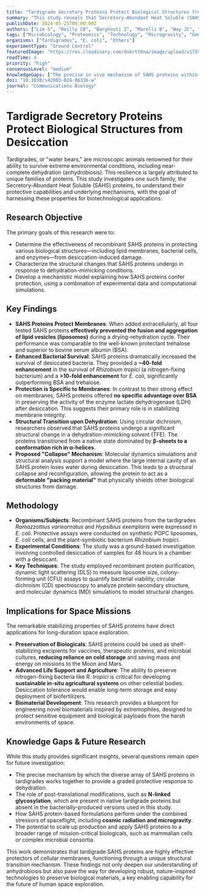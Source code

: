 ```yaml
---
title: "Tardigrade Secretory Proteins Protect Biological Structures from Desiccation"
summary: "This study reveals that Secretory-Abundant Heat Soluble (SAHS) proteins from tardigrades protect cellular membranes and bacteria from dehydration. The proteins undergo a structural shift from a β-sheet to an α-helical state, suggesting a novel mechanism for stabilizing biologicals with significant implications for preserving materials on long-duration space missions."
publishDate: 2024-05-25T00:00:00Z
authors: ["Lim S", "Reilly CB", "Barghouti Z", "Marelli B", "Way JC", "Silver PA"]
tags: ["Microbiology", "Proteomics", "Technology", "Microgravity", "Genetics"]
organisms: ["Tardigrades", "E. coli", "Others"]
experimentType: "Ground Control"
featuredImage: "https://res.cloudinary.com/dukrtt0na/image/upload/v1759626390/ae7vphiqwaugu0utrjr4.jpg"
readTime: 4
priority: "high"
consensusLevel: "medium"
knowledgeGaps: ["The precise in vivo mechanism of SAHS proteins within tardigrades", "The functional role of N-linked glycosylation, which was absent in the study's proteins", "Performance under combined spaceflight stressors like radiation and microgravity", "The reason for the high diversity of SAHS proteins within a single organism"]
doi: "10.1038/s42003-024-06336-w"
journal: "Communications Biology"
---
```


# Tardigrade Secretory Proteins Protect Biological Structures from Desiccation

Tardigrades, or "water bears," are microscopic animals renowned for their ability to survive extreme environmental conditions, including near-complete dehydration (anhydrobiosis). This resilience is largely attributed to unique families of proteins. This study investigates one such family, the Secretory-Abundant Heat Soluble (SAHS) proteins, to understand their protective capabilities and underlying mechanisms, with the goal of harnessing these properties for biotechnological applications.

## Research Objective

The primary goals of this research were to:
- Determine the effectiveness of recombinant SAHS proteins in protecting various biological structures—including lipid membranes, bacterial cells, and enzymes—from desiccation-induced damage.
- Characterize the structural changes that SAHS proteins undergo in response to dehydration-mimicking conditions.
- Develop a mechanistic model explaining how SAHS proteins confer protection, using a combination of experimental data and computational simulations.

## Key Findings

- **SAHS Proteins Protect Membranes**: When added extracellularly, all four tested SAHS proteins **effectively prevented the fusion and aggregation of lipid vesicles (liposomes)** during a drying-rehydration cycle. Their performance was comparable to the well-known protectant trehalose and superior to bovine serum albumin (BSA).
- **Enhanced Bacterial Survival**: SAHS proteins dramatically increased the survival of desiccated bacteria. They provided a **~40-fold enhancement** in the survival of *Rhizobium tropici* (a nitrogen-fixing bacterium) and a **>10-fold enhancement** for *E. coli*, significantly outperforming BSA and trehalose.
- **Protection is Specific to Membranes**: In contrast to their strong effect on membranes, SAHS proteins offered **no specific advantage over BSA** in preserving the activity of the enzyme lactate dehydrogenase (LDH) after desiccation. This suggests their primary role is in stabilizing membrane integrity.
- **Structural Transition upon Dehydration**: Using circular dichroism, researchers observed that SAHS proteins undergo a significant structural change in a dehydration-mimicking solvent (TFE). The proteins transitioned from a native state dominated by **β-sheets to a conformation rich in α-helices**.
- **Proposed "Collapse" Mechanism**: Molecular dynamics simulations and structural analysis support a model where the large internal cavity of an SAHS protein loses water during desiccation. This leads to a structural collapse and reconfiguration, allowing the protein to act as a **deformable "packing material"** that physically shields other biological structures from damage.

## Methodology

- **Organisms/Subjects**: Recombinant SAHS proteins from the tardigrades *Ramazzottius varieornatus* and *Hypsibius exemplaris* were expressed in *E. coli*. Protective assays were conducted on synthetic POPC liposomes, *E. coli* cells, and the plant-symbiotic bacterium *Rhizobium tropici*.
- **Experimental Conditions**: The study was a ground-based investigation involving controlled desiccation of samples for 48 hours in a chamber with a desiccant.
- **Key Techniques**: The study employed recombinant protein purification, dynamic light scattering (DLS) to measure liposome size, colony-forming unit (CFU) assays to quantify bacterial viability, circular dichroism (CD) spectroscopy to analyze protein secondary structure, and molecular dynamics (MD) simulations to model structural changes.

## Implications for Space Missions

The remarkable stabilizing properties of SAHS proteins have direct applications for long-duration space exploration.
- **Preservation of Biologicals**: SAHS proteins could be used as shelf-stabilizing excipients for vaccines, therapeutic proteins, and microbial cultures, **reducing reliance on cold storage** and saving mass and energy on missions to the Moon and Mars.
- **Advanced Life Support and Agriculture**: The ability to preserve nitrogen-fixing bacteria like *R. tropici* is critical for developing **sustainable in-situ agricultural systems** on other celestial bodies. Desiccation tolerance would enable long-term storage and easy deployment of biofertilizers.
- **Biomaterial Development**: This research provides a blueprint for engineering novel biomaterials inspired by extremophiles, designed to protect sensitive equipment and biological payloads from the harsh environments of space.

## Knowledge Gaps & Future Research

While this study provides significant insights, several questions remain open for future investigation:
- The precise mechanism by which the diverse array of SAHS proteins in tardigrades works together to provide a graded protective response to dehydration.
- The role of post-translational modifications, such as **N-linked glycosylation**, which are present in native tardigrade proteins but absent in the bacterially-produced versions used in this study.
- How SAHS protein-based formulations perform under the combined stressors of spaceflight, including **cosmic radiation and microgravity**.
- The potential to scale up production and apply SAHS proteins to a broader range of mission-critical biologicals, such as mammalian cells or complex microbial consortia.

This work demonstrates that tardigrade SAHS proteins are highly effective protectors of cellular membranes, functioning through a unique structural transition mechanism. These findings not only deepen our understanding of anhydrobiosis but also pave the way for developing robust, nature-inspired technologies to preserve biological materials, a key enabling capability for the future of human space exploration.